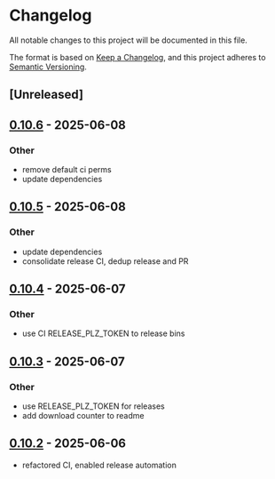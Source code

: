 # Changelog

All notable changes to this project will be documented in this file.

The format is based on [Keep a Changelog](https://keepachangelog.com/en/1.0.0/),
and this project adheres to [Semantic Versioning](https://semver.org/spec/v2.0.0.html).

## [Unreleased]

## [0.10.6](https://github.com/nyurik/sqlite-hashes/compare/v0.10.5...v0.10.6) - 2025-06-08

### Other

- remove default ci perms
- update dependencies

## [0.10.5](https://github.com/nyurik/sqlite-hashes/compare/v0.10.4...v0.10.5) - 2025-06-08

### Other

- update dependencies
- consolidate release CI, dedup release and PR

## [0.10.4](https://github.com/nyurik/sqlite-hashes/compare/v0.10.3...v0.10.4) - 2025-06-07

### Other

- use CI RELEASE_PLZ_TOKEN to release bins

## [0.10.3](https://github.com/nyurik/sqlite-hashes/compare/v0.10.2...v0.10.3) - 2025-06-07

### Other

- use RELEASE_PLZ_TOKEN for releases
- add download counter to readme

## [0.10.2](https://github.com/nyurik/sqlite-hashes/compare/v0.10.1...v0.10.2) - 2025-06-06

- refactored CI, enabled release automation
